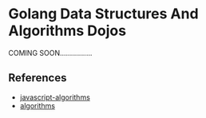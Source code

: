 # Golang Data Structures And Algorithms Dojos



COMING SOON................




## References

- [javascript-algorithms](https://github.com/trekhleb/javascript-algorithms)
- [algorithms](https://github.com/arnauddri/algorithms)